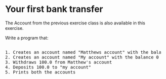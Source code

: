 # Your first bank transfer

The Account from the previous exercise class is also available in this exercise.

Write a program that:

<pre>

1. Creates an account named "Matthews account" with the balance 1000
2. Creates an account named "My account" with the balance 0
3. Withdraws 100.0 from Matthew's account
4. Deposits 100.0 to "my account"
5. Prints both the accounts

</pre>
